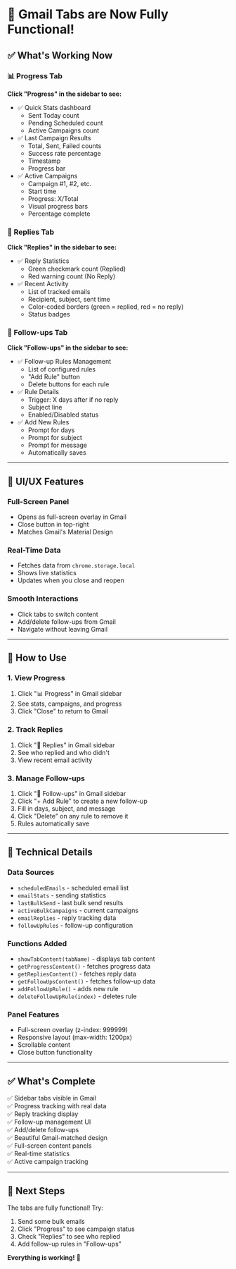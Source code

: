 # 🎉 Gmail Tabs are Now Fully Functional!

## ✅ What's Working Now

### 📊 Progress Tab
**Click "Progress" in the sidebar to see:**
- ✅ Quick Stats dashboard
  - Sent Today count
  - Pending Scheduled count
  - Active Campaigns count
- ✅ Last Campaign Results
  - Total, Sent, Failed counts
  - Success rate percentage
  - Timestamp
  - Progress bar
- ✅ Active Campaigns
  - Campaign #1, #2, etc.
  - Start time
  - Progress: X/Total
  - Visual progress bars
  - Percentage complete

### 💬 Replies Tab
**Click "Replies" in the sidebar to see:**
- ✅ Reply Statistics
  - Green checkmark count (Replied)
  - Red warning count (No Reply)
- ✅ Recent Activity
  - List of tracked emails
  - Recipient, subject, sent time
  - Color-coded borders (green = replied, red = no reply)
  - Status badges

### 🔄 Follow-ups Tab
**Click "Follow-ups" in the sidebar to see:**
- ✅ Follow-up Rules Management
  - List of configured rules
  - "Add Rule" button
  - Delete buttons for each rule
- ✅ Rule Details
  - Trigger: X days after if no reply
  - Subject line
  - Enabled/Disabled status
- ✅ Add New Rules
  - Prompt for days
  - Prompt for subject
  - Prompt for message
  - Automatically saves

---

## 🎨 UI/UX Features

### Full-Screen Panel
- Opens as full-screen overlay in Gmail
- Close button in top-right
- Matches Gmail's Material Design

### Real-Time Data
- Fetches data from `chrome.storage.local`
- Shows live statistics
- Updates when you close and reopen

### Smooth Interactions
- Click tabs to switch content
- Add/delete follow-ups from Gmail
- Navigate without leaving Gmail

---

## 📍 How to Use

### 1. View Progress
1. Click "📊 Progress" in Gmail sidebar
2. See stats, campaigns, and progress
3. Click "Close" to return to Gmail

### 2. Track Replies
1. Click "💬 Replies" in Gmail sidebar
2. See who replied and who didn't
3. View recent email activity

### 3. Manage Follow-ups
1. Click "🔄 Follow-ups" in Gmail sidebar
2. Click "+ Add Rule" to create a new follow-up
3. Fill in days, subject, and message
4. Click "Delete" on any rule to remove it
5. Rules automatically save

---

## 🔧 Technical Details

### Data Sources
- `scheduledEmails` - scheduled email list
- `emailStats` - sending statistics
- `lastBulkSend` - last bulk send results
- `activeBulkCampaigns` - current campaigns
- `emailReplies` - reply tracking data
- `followUpRules` - follow-up configuration

### Functions Added
- `showTabContent(tabName)` - displays tab content
- `getProgressContent()` - fetches progress data
- `getRepliesContent()` - fetches reply data
- `getFollowUpsContent()` - fetches follow-up data
- `addFollowUpRule()` - adds new rule
- `deleteFollowUpRule(index)` - deletes rule

### Panel Features
- Full-screen overlay (z-index: 999999)
- Responsive layout (max-width: 1200px)
- Scrollable content
- Close button functionality

---

## ✅ What's Complete

✅ Sidebar tabs visible in Gmail  
✅ Progress tracking with real data  
✅ Reply tracking display  
✅ Follow-up management UI  
✅ Add/delete follow-ups  
✅ Beautiful Gmail-matched design  
✅ Full-screen content panels  
✅ Real-time statistics  
✅ Active campaign tracking  

---

## 🚀 Next Steps

The tabs are fully functional! Try:
1. Send some bulk emails
2. Click "Progress" to see campaign status
3. Check "Replies" to see who replied
4. Add follow-up rules in "Follow-ups"

**Everything is working!** 🎉


